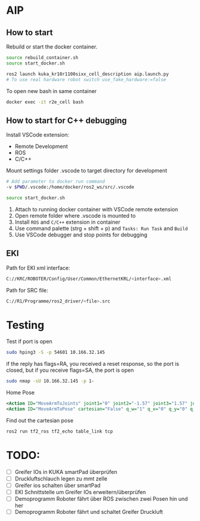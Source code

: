 # AIP

## How to start
Rebuild or start the docker container.
```bash
source rebuild_container.sh
source start_docker.sh
```

```bash
ros2 launch kuka_kr10r1100sixx_cell_description aip.launch.py
# To use real hardware robot switch use_fake_hardware:=false
```

To open new bash in same container
```bash
docker exec -it r2e_cell bash
```

## How to start for C++ debugging

Install VSCode extension:
- Remote Development
- ROS
- C/C++

Mount settings folder .vscode to target directory for development
```bash
# Add parameter to docker run command
-v $PWD/.vscode:/home/docker/ros2_ws/src/.vscode
```

```bash
source start_docker.sh
```

1. Attach to running docker container with VSCode remote extension
2. Open remote folder where .vscode is mounted to
3. Install `ROS` and `C/C++` extension in container
4. Use command palette (strg + shift + p) and `Tasks: Run Task` and `Build`
5. Use VSCode debugger and stop points for debugging

## EKI

Path for EKI xml interface:
```bash
C://KRC/ROBOTER/Config/User/Common/EthernetKRL/<interface>.xml
```
Path for SRC file:
```bash
C://R1/Programme/ros2_driver/<file>.src
```

# Testing

Test if port is open
```bash
sudo hping3 -S -p 54601 10.166.32.145
```
if the reply has flags=RA, you received a reset response, so the port is closed, but if you receive flags=SA, the port is open

```bash
sudo nmap -sU 10.166.32.145 -p 1-
```

Home Pose
```xml
<Action ID="MoveArmToJoints" joint1="0" joint2="-1.57" joint3="1.57" joint4="0" joint5="1.57" joint6="0"/>
<Action ID="MoveArmToPose" cartesian="False" q_w="1" q_x="0" q_y="0" q_z="0" x="0.74" y="0.4" z="1.88"/>
```

Find out the cartesian pose 
```bash
ros2 run tf2_ros tf2_echo table_link tcp
```

# TODO:

- [ ] Greifer IOs in KUKA smartPad überprüfen
- [ ] Druckluftschlauch legen zu mmt zelle
- [ ] Greifer ios schalten über smartPad
- [ ] EKI Schnittstelle um Greifer IOs erweitern/überprüfen
- [ ] Demoprogramm Roboter fährt über ROS zwischen zwei Posen hin und her
- [ ] Demoprogramm Roboter fährt und schaltet Greifer Druckluft
